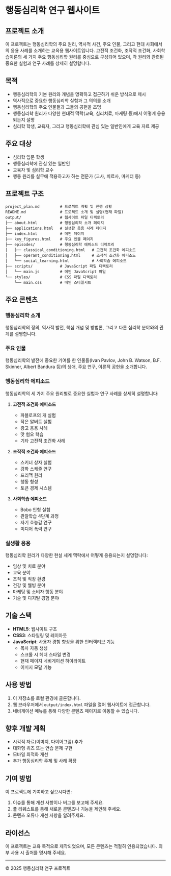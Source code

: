 # 행동심리학 연구 웹사이트

## 프로젝트 소개
이 프로젝트는 행동심리학의 주요 원리, 역사적 사건, 주요 인물, 그리고 현대 사회에서의 응용 사례를 소개하는 교육용 웹사이트입니다. 고전적 조건화, 조작적 조건화, 사회학습이론의 세 가지 주요 행동심리학 원리를 중심으로 구성되어 있으며, 각 원리와 관련된 중요한 실험과 연구 사례를 상세히 설명합니다.

## 목적
- 행동심리학의 기본 원리와 개념을 명확하고 접근하기 쉬운 방식으로 제시
- 역사적으로 중요한 행동심리학 실험과 그 의의를 소개
- 행동심리학의 주요 인물들과 그들의 공헌을 조명
- 행동심리학 원리가 다양한 현대적 맥락(교육, 심리치료, 마케팅 등)에서 어떻게 응용되는지 설명
- 심리학 학생, 교육자, 그리고 행동심리학에 관심 있는 일반인에게 교육 자료 제공

## 주요 대상
- 심리학 입문 학생
- 행동심리학에 관심 있는 일반인
- 교육자 및 심리학 교수
- 행동 원리를 실무에 적용하고자 하는 전문가 (교사, 치료사, 마케터 등)

## 프로젝트 구조

```
project_plan.md         # 프로젝트 계획 및 진행 상황
README.md               # 프로젝트 소개 및 설명(현재 파일)
output/                 # 웹사이트 파일 디렉토리
├── about.html          # 행동심리학 소개 페이지
├── applications.html   # 실생활 응용 사례 페이지
├── index.html          # 메인 페이지
├── key_figures.html    # 주요 인물 페이지
├── episodes/           # 행동심리학 에피소드 디렉토리
│   ├── classical_conditioning.html   # 고전적 조건화 에피소드
│   ├── operant_conditioning.html     # 조작적 조건화 에피소드
│   └── social_learning.html          # 사회학습 에피소드
├── scripts/            # JavaScript 파일 디렉토리
│   └── main.js         # 메인 JavaScript 파일
└── styles/             # CSS 파일 디렉토리
    └── main.css        # 메인 스타일시트
```

## 주요 콘텐츠

### 행동심리학 소개
행동심리학의 정의, 역사적 발전, 핵심 개념 및 방법론, 그리고 다른 심리학 분야와의 관계를 설명합니다.

### 주요 인물
행동심리학의 발전에 중요한 기여를 한 인물들(Ivan Pavlov, John B. Watson, B.F. Skinner, Albert Bandura 등)의 생애, 주요 연구, 이론적 공헌을 소개합니다.

### 행동심리학 에피소드
행동심리학의 세 가지 주요 원리별로 중요한 실험과 연구 사례를 상세히 설명합니다:

1. **고전적 조건화 에피소드**
   - 파블로프의 개 실험
   - 작은 알버트 실험
   - 광고 응용 사례
   - 맛 혐오 학습
   - 기타 고전적 조건화 사례

2. **조작적 조건화 에피소드**
   - 스키너 상자 실험
   - 강화 스케줄 연구
   - 프리맥 원리
   - 행동 형성
   - 토큰 경제 시스템

3. **사회학습 에피소드**
   - Bobo 인형 실험
   - 관찰학습 4단계 과정
   - 자기 효능감 연구
   - 미디어 폭력 연구

### 실생활 응용
행동심리학 원리가 다양한 현실 세계 맥락에서 어떻게 응용되는지 설명합니다:
- 임상 및 치료 분야
- 교육 분야
- 조직 및 직장 환경
- 건강 및 웰빙 분야
- 마케팅 및 소비자 행동 분야
- 기술 및 디지털 경험 분야

## 기술 스택
- **HTML5**: 웹사이트 구조
- **CSS3**: 스타일링 및 레이아웃
- **JavaScript**: 사용자 경험 향상을 위한 인터랙티브 기능
  - 목차 자동 생성
  - 스크롤 시 헤더 스타일 변경
  - 현재 페이지 네비게이션 하이라이트
  - 이미지 모달 기능

## 사용 방법
1. 이 저장소를 로컬 환경에 클론합니다.
2. 웹 브라우저에서 `output/index.html` 파일을 열어 웹사이트에 접근합니다.
3. 네비게이션 메뉴를 통해 다양한 콘텐츠 페이지로 이동할 수 있습니다.

## 향후 개발 계획
- 시각적 자료(이미지, 다이어그램) 추가
- 대화형 퀴즈 또는 연습 문제 구현
- 모바일 최적화 개선
- 추가 행동심리학 주제 및 사례 확장

## 기여 방법
이 프로젝트에 기여하고 싶으시다면:
1. 이슈를 통해 개선 사항이나 버그를 보고해 주세요.
2. 풀 리퀘스트를 통해 새로운 콘텐츠나 기능을 제안해 주세요.
3. 콘텐츠 오류나 개선 사항을 알려주세요.

## 라이선스
이 프로젝트는 교육 목적으로 제작되었으며, 모든 콘텐츠는 적절히 인용되었습니다. 외부 사용 시 출처를 명시해 주세요.

---

© 2025 행동심리학 연구 프로젝트